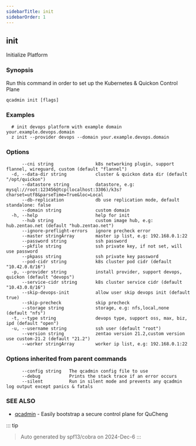 ```yaml
---
sidebarTitle: init
sidebarOrder: 1
---
```


## init

Initialize Platform

### Synopsis

Run this command in order to set up the Kubernetes & Quickon Control Plane

```
qcadmin init [flags]
```

### Examples

```
  # init devops platform with example domain your.example.devops.domain
  z init --provider devops --domain your.example.devops.domain
```

### Options

```
      --cni string                k8s networking plugin, support flannel, wireguard, custom (default "flannel")
  -d, --data-dir string           cluster & quickon data dir (default "/opt/quickon")
      --datastore string          datastore, e.g: mysql://root:123456@tcp(localhost:3306)/k3s?charset=utf8&parseTime=True&loc=Local
      --db-replication            db use replication mode, default standalone: false
      --domain string             custom domain
  -h, --help                      help for init
      --hub string                custom image hub, e.g: hub.zentao.net (default "hub.zentao.net")
      --ignore-preflight-errors   ignore precheck error
      --master stringArray        master ip list, e.g: 192.168.0.1:22
      --password string           ssh password
      --pkfile string             ssh private key, if not set, will use password
      --pkpass string             ssh private key password
      --pod-cidr string           k8s cluster pod cidr (default "10.42.0.0/16")
  -p, --provider string           install provider, support devops, quickon (default "devops")
      --service-cidr string       k8s cluster service cidr (default "10.43.0.0/16")
      --skip-devops-init          allow user skip devops init (default true)
      --skip-precheck             skip precheck
      --storage string            storage, e.g: nfs,local,none (default "nfs")
  -t, --type string               devops type, support oss, max, biz, ipd (default "open")
  -u, --username string           ssh user (default "root")
      --version string            zentao version 21.2,custom version use custom-21.2 (default "21.2")
      --worker stringArray        worker ip list, e.g: 192.168.0.1:22
```

### Options inherited from parent commands

```
      --config string   The qcadmin config file to use
      --debug           Prints the stack trace if an error occurs
      --silent          Run in silent mode and prevents any qcadmin log output except panics & fatals
```

### SEE ALSO

* [qcadmin](../qcadmin.md)	 - Easily bootstrap a secure control plane for QuCheng

::: tip
>Auto generated by spf13/cobra on 2024-Dec-6
:::